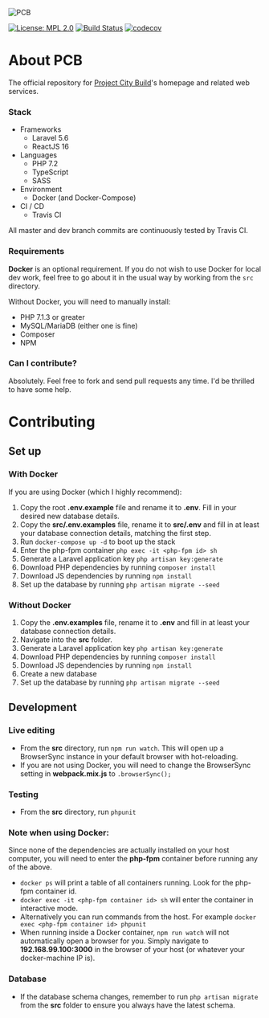 ![PCB](https://projectcitybuild.com/assets/images/logo.png)

[![License: MPL 2.0](https://img.shields.io/badge/License-MPL%202.0-brightgreen.svg)](https://opensource.org/licenses/MPL-2.0) [![Build Status](https://travis-ci.org/itsmyfirstday/ProjectCityBuild.svg?branch=master)](https://travis-ci.org/andyksaw/ProjectCityBuild)
[![codecov](https://codecov.io/gh/andyksaw/ProjectCityBuild/branch/master/graph/badge.svg)](https://codecov.io/gh/andyksaw/ProjectCityBuild)

# About PCB

The official repository for [Project City Build](https://projectcitybuild.com)'s homepage and related web services.

### Stack
* Frameworks
    * Laravel 5.6
    * ReactJS 16
* Languages
    * PHP 7.2
    * TypeScript
    * SASS
* Environment
    * Docker (and Docker-Compose)
* CI /  CD
    * Travis CI

All master and dev branch commits are continuously tested by Travis CI.

### Requirements
**Docker** is an optional requirement. If you do not wish to use Docker for local dev work, feel free to go about it in the usual way by working from the `src` directory. 

Without Docker, you will need to manually install:

* PHP 7.1.3 or greater
* MySQL/MariaDB (either one is fine)
* Composer
* NPM

### Can I contribute?
Absolutely. Feel free to fork and send pull requests any time. I'd be thrilled to have some help.

# Contributing
## Set up
### With Docker
If you are using Docker (which I highly recommend):
1. Copy the root **.env.example** file and rename it to **.env**. Fill in your desired new database details.
2. Copy the **src/.env.examples** file, rename it to **src/.env** and fill in at least your database connection details, matching the first step.
3. Run ``docker-compose up -d`` to boot up the stack
4. Enter the php-fpm container `php exec -it <php-fpm id> sh`
5. Generate a Laravel application key `php artisan key:generate`
6. Download PHP dependencies by running `composer install`
7. Download JS dependencies by running `npm install`
8. Set up the database by running `php artisan migrate --seed`

### Without Docker
1. Copy the **.env.examples** file, rename it to **.env** and fill in at least your database connection details.
2. Navigate into the **src** folder.
3. Generate a Laravel application key `php artisan key:generate`
4. Download PHP dependencies by running `composer install`
5. Download JS dependencies by running `npm install`
6. Create a new database
7. Set up the database by running `php artisan migrate --seed`


## Development
### Live editing
* From the **src** directory, run `npm run watch`. This will open up a BrowserSync instance in your default browser with hot-reloading. 
* If you are not using Docker, you will need to change the BrowserSync setting in **webpack.mix.js** to ``.browserSync();``

### Testing
* From the **src** directory, run `phpunit`

### Note when using Docker:
Since none of the dependencies are actually installed on your host computer, you will need to enter the **php-fpm** container before running any of the above.
* ``docker ps`` will print a table of all containers running. Look for the php-fpm container id.
* ``docker exec -it <php-fpm container id> sh`` will enter the container in interactive mode.
* Alternatively you can run commands from the host. For example ``docker exec <php-fpm container id> phpunit``
* When running inside a Docker container, ``npm run watch`` will not automatically open a browser for you. Simply navigate to **192.168.99.100:3000** in the browser of your host (or whatever your docker-machine IP is).

### Database
* If the database schema changes, remember to run ``php artisan migrate`` from the **src** folder to ensure you always have the latest schema.